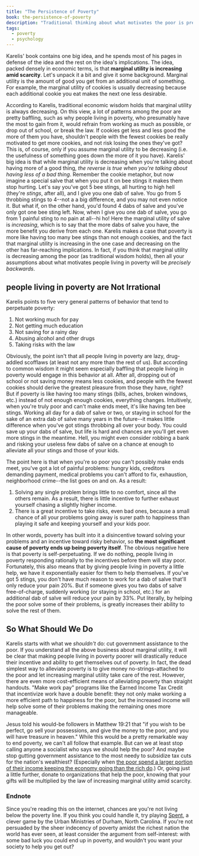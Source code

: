 ```yaml
---
title: "The Persistence of Poverty"
book: the-persistence-of-poverty
description: "Traditional thinking about what motivates the poor is precisely backwards."
tags:
  - poverty
  - psychology
---
```


Karelis' book contains one big idea, and he spends most of his pages in defense of the idea and the rest on the idea's implications. The idea, packed densely in economic terms, is that **marginal utility is increasing amid scarcity**. Let's unpack it a bit and give it some background. Marginal utility is the amount of good you get from an additional unit of something. For example, the marginal utility of cookies is usually decreasing because each additional cookie you eat makes the next one less desirable.

According to Karelis, traditional economic wisdom holds that marginal utility is always decreasing. On this view, a lot of patterns among the poor are pretty baffling, such as why people living in poverty, who presumably have the most to gain from it, would refrain from working as much as possible, or drop out of school, or break the law. If cookies get less and less good the more of them you have, shouldn't people with the fewest cookies be really motivated to get more cookies, and not risk losing the ones they've got? This is, of course, only if you assume marginal utility to be decreasing (i.e. the usefulness of something goes down the more of it you have). Karelis' big idea is that while marginal utility is decreasing when you're talking about having more of a good thing, *the reverse is true when you're talking about having less of a bad thing*. Remember the cookie metaphor, but now imagine a special salve that when you put it on bee stings it makes them stop hurting. Let's say you've got 5 bee stings, all hurting to high hell (they're *stings*, after all), and I give you one dab of salve. You go from 5 throbbing stings to 4--not a a big difference, and you may not even notice it. But what if, on the other hand, you'd found 4 dabs of salve and you've only got one bee sting left. Now, when I give you one dab of salve, you go from 1 painful sting to no pain at all--hi ho! Here the marginal utility of salve is *increasing*, which is to say that the more dabs of salve you have, the more benefit you derive from each one. Karelis makes a case that poverty is more like having too many bee stings than not enough cookies, and the fact that marginal utility is increasing in the one case and decreasing on the other has far-reaching implications. In fact, if you think that marginal utility is decreasing among the poor (as traditional wisdom holds), then all your assumptions about what motivates people living in poverty will be *precisely backwards*.

## people living in poverty are Not Irrational

Karelis points to five very general patterns of behavior that tend to perpetuate poverty:

1. Not working much for pay
2. Not getting much education
3. Not saving for a rainy day
4. Abusing alcohol and other drugs
5. Taking risks with the law

Obviously, the point isn't that all people living in poverty are lazy, drug-addled scofflaws (at least not any more than the rest of us). But according to common wisdom it might seem especially baffling that people living in poverty would engage in this behavior at all. After all, dropping out of school or not saving money means less cookies, and people with the fewest cookies should derive the greatest pleasure from those they have, right? But if poverty is like having too many stings (bills, aches, broken windows, etc.) instead of not enough enough cookies, everything changes. Intuitively, when you're truly poor and can't make ends meet, it's like having ten bee stings. Working all day for a dab of salve or two, or staying in school for the sake of an extra dab of salve many years in the future--it makes little difference when you've got stings throbbing all over your body. You could save up your dabs of salve, but life is hard and chances are you'll get even more stings in the meantime. Hell, you might even consider robbing a bank and risking your useless few dabs of salve on a chance at enough to alleviate all your stings and those of your kids.

The point here is that when you're so poor you can't possibly make ends meet, you've got a lot of painful problems: hungry kids, creditors demanding payment, medical problems you can't afford to fix, exhaustion, neighborhood crime--the list goes on and on. As a result:

1. Solving any single problem brings little to no comfort, since all the others remain. As a result, there is little incentive to further exhaust yourself chasing a slightly higher income.
2. There is a great incentive to take risks, even bad ones, because a small chance of all your problems going away is surer path to happiness than playing it safe and keeping yourself and your kids poor.

In other words, poverty has built into it a disincentive toward solving your problems and an incentive toward risky behavior, so **the most significant cause of poverty ends up being poverty itself**. The obvious negative here is that poverty is self-perpetuating. If we do nothing, people living in poverty responding rationally to the incentives before them will stay poor. Fortunately, this also means that by giving people living in poverty a little help, we have it exponentially easier for them to help themselves. If you've got 5 stings, you don't have much reason to work for a dab of salve that'll only reduce your pain 20%. But if someone gives you two dabs of salve free-of-charge, suddenly working (or staying in school, etc.) for an additional dab of salve will reduce your pain by 33%. Put literally, by helping the poor solve some of their problems, is greatly increases their ability to solve the rest of them.

## So What Should We Do

Karelis starts with what we *shouldn't* do: cut government assistance to the poor. If you understand all the above business about marginal utility, it will be clear that making people living in poverty poorer will drastically reduce their incentive and ability to get themselves out of poverty. In fact, the dead simplest way to alleviate poverty is to give money no-strings-attached to the poor and let increasing marginal utility take care of the rest. However, there are even more cost-efficient means of alleviating poverty than straight handouts. "Make work pay" programs like the Earned Income Tax Credit that incentivize work have a double benefit: they not only make working a more efficient path to happiness for the poor, but the increased income will help solve some of their problems making the remaining ones more manageable.

Jesus told his would-be followers in Matthew 19:21 that "if you wish to be perfect, go sell your possessions, and give the money to the poor, and you will have treasure in heaven." While this would be a pretty remarkable way to end poverty, we can't all follow that example. But can we at least stop calling anyone a socialist who says we should help the poor? And maybe stop gutting government assistance to the most needy to subsidize tax cuts for the nation's wealthiest? (Especially when [the poor spend a larger portion of their income keeping the economy going than the rich do](http://www.economist.com/blogs/democracyinamerica/2010/12/tax_cuts).) Or, going just a little further, donate to organizations that help the poor, knowing that your gifts will be multiplied by the law of increasing marginal utility amid scarcity.

### Endnote

Since you're reading this on the internet, chances are you're not living below the poverty line. If you think you could handle it, try playing [Spent](http://playspent.org/), a clever game by the Urban Ministries of Durham, North Carolina. If you're not persuaded by the sheer indecency of poverty amidst the richest nation the world has ever seen, at least consider the argument from self-interest: with some bad luck you could end up in poverty, and wouldn't you want your society to help you get out?
